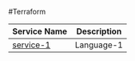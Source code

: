#Terraform

| Service Name            | Description   |
|-------------------------|---------------|
| [service-1](#)          | Language-1    | 

